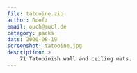 ```yaml
---
file: tatooine.zip
author: Goofz
email: ouch@mucl.de
category: packs
date: 2000-08-19
screenshot: tatooine.jpg
description: >
    71 Tatooinish wall and ceiling mats.
---
```

